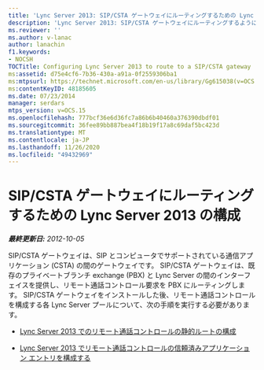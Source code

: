 ```yaml
---
title: 'Lync Server 2013: SIP/CSTA ゲートウェイにルーティングするための Lync Server の構成'
description: 'Lync Server 2013: SIP/CSTA ゲートウェイにルーティングするように Lync Server を構成します。'
ms.reviewer: ''
ms.author: v-lanac
author: lanachin
f1.keywords:
- NOCSH
TOCTitle: Configuring Lync Server 2013 to route to a SIP/CSTA gateway
ms:assetid: d75e4cf6-7b36-430a-a91a-0f2559306ba1
ms:mtpsurl: https://technet.microsoft.com/en-us/library/Gg615038(v=OCS.15)
ms:contentKeyID: 48185605
ms.date: 07/23/2014
manager: serdars
mtps_version: v=OCS.15
ms.openlocfilehash: 777bcf36e6d36fc7a86b6b40460a376390dbdf01
ms.sourcegitcommit: 36fee89bb887bea4f18b19f17a8c69daf5bc423d
ms.translationtype: MT
ms.contentlocale: ja-JP
ms.lasthandoff: 11/26/2020
ms.locfileid: "49432969"
---
```

# <a name="configuring-lync-server-2013-to-route-to-a-sipcsta-gateway"></a>SIP/CSTA ゲートウェイにルーティングするための Lync Server 2013 の構成

<div data-xmlns="http://www.w3.org/1999/xhtml">

<div class="topic" data-xmlns="http://www.w3.org/1999/xhtml" data-msxsl="urn:schemas-microsoft-com:xslt" data-cs="https://msdn.microsoft.com/">

<div data-asp="https://msdn2.microsoft.com/asp">



</div>

<div id="mainSection">

<div id="mainBody">

<span> </span>

_**最終更新日:** 2012-10-05_

SIP/CSTA ゲートウェイは、SIP とコンピュータでサポートされている通信アプリケーション (CSTA) の間のゲートウェイです。 SIP/CSTA ゲートウェイは、既存のプライベートブランチ exchange (PBX) と Lync Server の間のインターフェイスを提供し、リモート通話コントロール要求を PBX にルーティングします。 SIP/CSTA ゲートウェイをインストールした後、リモート通話コントロールを構成する各 Lync Server プールについて、次の手順を実行する必要があります。

  - [Lync Server 2013 でのリモート通話コントロールの静的ルートの構成](lync-server-2013-configure-a-static-route-for-remote-call-control.md)

  - [Lync Server 2013 でリモート通話コントロールの信頼済みアプリケーション エントリを構成する](lync-server-2013-configure-a-trusted-application-entry-for-remote-call-control.md)

</div>

<span> </span>

</div>

</div>

</div>

